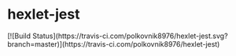 # hexlet-jest

<p>[![Build Status](https://travis-ci.com/polkovnik8976/hexlet-jest.svg?branch=master)](https://travis-ci.com/polkovnik8976/hexlet-jest)</p>
